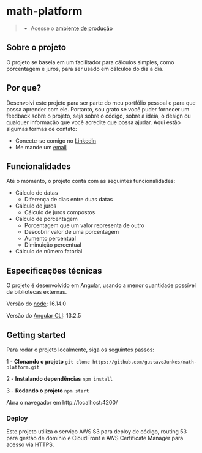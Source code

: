 # math-platform

> - Acesse o [ambiente de produção](http://math-platform.com.br)

## Sobre o projeto

O projeto se baseia em um facilitador para cálculos simples, como porcentagem e juros, para ser usado em cálculos do dia a dia.

## Por que?

Desenvolvi este projeto para ser parte do meu portfólio pessoal e para que possa aprender com ele. Portanto, sou grato se você puder fornecer um feedback sobre o projeto, seja sobre o código, sobre a ideia, o design ou qualquer informação que você acredite que possa ajudar. Aqui estão algumas formas de contato:

- Conecte-se comigo no [Linkedin](https://www.linkedin.com/in/gustavo-junkes-545797214/)
- Me mande um [email](gujunkes50@gmail.com)


## Funcionalidades

Até o momento, o projeto conta com as seguintes funcionalidades:

- Cálculo de datas
  - Diferença de dias entre duas datas
- Cálculo de juros
  - Cálculo de juros compostos
- Cálculo de porcentagem
  - Porcentagem que um valor representa de outro
  - Descobrir valor de uma porcentagem
  - Aumento percentual
  - Diminuição percentual  
- Cálculo de número fatorial

## Especificações técnicas

O projeto é desenvolvido em Angular, usando a menor quantidade possível de bibliotecas externas.

Versão do [node](https://github.com/nodejs/node): 16.14.0 

Versão do [Angular CLI](https://github.com/angular/angular-cli): 13.2.5

## Getting started

Para rodar o projeto localmente, siga os seguintes passos: 

1 - **Clonando o projeto**
``` git clone https://github.com/gustavoJunkes/math-platform.git ```

2 - **Instalando dependências**
```npm install```

3 - **Rodando o projeto**
``` npm start ```

Abra o navegador em http://localhost:4200/

### Deploy

Este projeto utiliza o serviço AWS S3 para deploy de código, routing 53 para gestão de domínio e CloudFront e AWS Certificate Manager para acesso via HTTPS.

